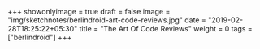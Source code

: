 +++
showonlyimage = true
draft = false
image = "img/sketchnotes/berlindroid-art-code-reviews.jpg"
date = "2019-02-28T18:25:22+05:30"
title = "The Art Of Code Reviews"
weight = 0
tags = ["berlindroid"]
+++


